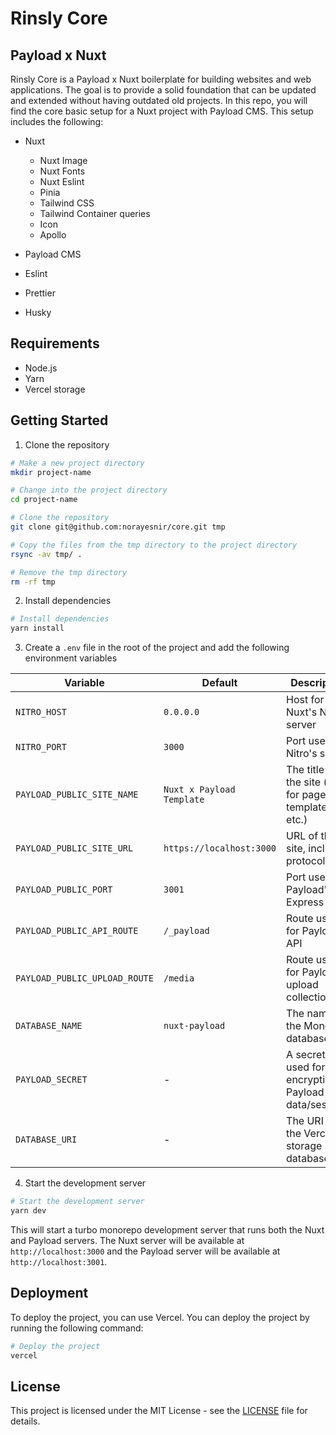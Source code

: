 # Rinsly Core
## Payload x Nuxt
Rinsly Core is a Payload x Nuxt boilerplate for building websites and web applications. The goal is to provide a solid foundation that can be updated and extended without having outdated old projects.
In this repo, you will find the core basic setup for a Nuxt project with Payload CMS. This setup includes the following:

- Nuxt
  - Nuxt Image
  - Nuxt Fonts
  - Nuxt Eslint
  - Pinia
  - Tailwind CSS
  - Tailwind Container queries
  - Icon
  - Apollo

- Payload CMS

- Eslint
- Prettier
- Husky

## Requirements
- Node.js 
- Yarn 
- Vercel storage

## Getting Started
1. Clone the repository
```bash
# Make a new project directory
mkdir project-name

# Change into the project directory
cd project-name

# Clone the repository
git clone git@github.com:norayesnir/core.git tmp

# Copy the files from the tmp directory to the project directory
rsync -av tmp/ .

# Remove the tmp directory
rm -rf tmp
```

2. Install dependencies
```bash
# Install dependencies
yarn install
```

3. Create a `.env` file in the root of the project and add the following environment variables

| Variable                      | Default                   | Description                                                 |
| ----------------------------- | ------------------------- | ----------------------------------------------------------- |
| `NITRO_HOST`                  | `0.0.0.0`                 | Host for Nuxt's Nitro server                                |
| `NITRO_PORT`                  | `3000`                    | Port used by Nitro's server                                 |
| `PAYLOAD_PUBLIC_SITE_NAME`    | `Nuxt x Payload Template` | The title of the site (used for page title templates, etc.) |
| `PAYLOAD_PUBLIC_SITE_URL`     | `https://localhost:3000`  | URL of the site, including protocol                         |
| `PAYLOAD_PUBLIC_PORT`         | `3001`                    | Port used by Payload's Express app                          |
| `PAYLOAD_PUBLIC_API_ROUTE`    | `/_payload`               | Route used for Payload's API                                |
| `PAYLOAD_PUBLIC_UPLOAD_ROUTE` | `/media`                  | Route used for Payload's upload collections                 |
| `DATABASE_NAME`               | `nuxt-payload`            | The name of the MongoDB database                            |
| `PAYLOAD_SECRET`              | -                         | A secret key used for encrypting Payload data/sessions      |
| `DATABASE_URI`                | -                         | The URI of the Vercel storage database                      |

4. Start the development server
```bash
# Start the development server 
yarn dev
```

This will start a turbo monorepo development server that runs both the Nuxt and Payload servers. The Nuxt server will be available at `http://localhost:3000` and the Payload server will be available at `http://localhost:3001`.

## Deployment
To deploy the project, you can use Vercel. You can deploy the project by running the following command:

```bash
# Deploy the project 
vercel
```

## License 
This project is licensed under the MIT License - see the [LICENSE](LICENSE) file for details.



